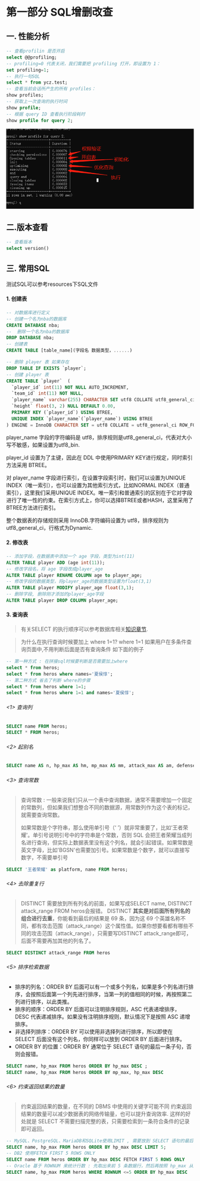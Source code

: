 
# 第一部分 SQL增删改查

## 一. 性能分析

```sql
-- 查看profilin 是否开启
select @@profiling;
-- profiling=0 代表关闭，我们需要把 profiling 打开，即设置为 1：
set profiling=1;
-- 执行一句SQL
select * from ycz.test;
-- 查看当前会话所产生的所有 profiles：
show profiles;
-- 获取上一次查询的执行时间
show profile;
-- 根据 query ID 查看执行阶段耗时 
show profile for query 2;
```

![1606145313911](../../resources/sql/sql-test.png)



## 二.版本查看
```sql
-- 查看版本
select version()
```

## 三. 常用SQL

测试SQL可以参考resources下SQL文件

#### 1. 创建表
```sql
-- 对数据库进行定义
-- 创建一个名为nba的数据库
CREATE DATABASE nba; 
--  删除一个名为nba的数据库
DROP DATABASE nba;
-- 创建表
CREATE TABLE [table_name](字段名 数据类型，......)
```

```sql
-- 删除 player 表 如果存在
DROP TABLE IF EXISTS `player`;
-- 创建 player 表
CREATE TABLE `player`  (
  `player_id` int(11) NOT NULL AUTO_INCREMENT,
  `team_id` int(11) NOT NULL,
  `player_name` varchar(255) CHARACTER SET utf8 COLLATE utf8_general_ci NOT NULL,
  `height` float(3, 2) NULL DEFAULT 0.00,
  PRIMARY KEY (`player_id`) USING BTREE,
  UNIQUE INDEX `player_name`(`player_name`) USING BTREE
) ENGINE = InnoDB CHARACTER SET = utf8 COLLATE = utf8_general_ci ROW_FORMAT = Dynamic;
```
player_name 字段的字符编码是 utf8，排序规则是utf8_general_ci，代表对大小写不敏感，如果设置为utf8_bin.

player_id 设置为了主键，因此在 DDL 中使用PRIMARY KEY进行规定，同时索引方法采用 BTREE。

对 player_name 字段进行索引，在设置字段索引时，我们可以设置为UNIQUE INDEX（唯一索引），也可以设置为其他索引方式，比如NORMAL INDEX（普通索引），这里我们采用UNIQUE INDEX。唯一索引和普通索引的区别在于它对字段进行了唯一性的约束。在索引方式上，你可以选择BTREE或者HASH，这里采用了BTREE方法进行索引。

 整个数据表的存储规则采用 InnoDB.字符编码设置为 utf8，排序规则为utf8_general_ci，行格式为Dynamic.

#### 2. 修改表
```sql
-- 添加字段，在数据表中添加一个 age 字段，类型为int(11)
ALTER TABLE player ADD (age int(11));
-- 修改字段名，将 age 字段改成player_age
ALTER TABLE player RENAME COLUMN age to player_age;
-- 修改字段的数据类型，将player_age的数据类型设置为float(3,1)
ALTER TABLE player MODIFY player_age float(3,1);
-- 删除字段, 删除刚才添加的player_age字段
ALTER TABLE player DROP COLUMN player_age;
```

#### 3. 查询表

>  有关SELECT 的执行顺序可以参考数据库相关[知识章节](sql-about.md).

> 为什么在执行查询时候要加上 where 1=1? 
> where 1=1 如果用户在多条件查询页面中,不用判断后面是否有查询条件 如下面的例子

```sql
-- 第一种方式 : 在拼接sql时候要判断是否需要加上where
select * from heros;
select * from heros where names='夏侯惇';
-- 第二种方式 省去了判断 where的步骤
select * from heros where 1=1;
select * from heros where 1=1 and names='夏侯惇';
```

###### <1> 查询列 
```sql
SELECT name FROM heros;
SELECT * FROM heros;
```
###### <2> 起别名
```sql
SELECT name AS n, hp_max AS hm, mp_max AS mm, attack_max AS am, defense_max AS dm FROM heros;
```


###### <3> 查询常数

>查询常数 : 一般来说我们只从一个表中查询数据，通常不需要增加一个固定的常数列，但如果我们想整合不同的数据源，用常数列作为这个表的标记，就需要查询常数。
>
>如果常数是个字符串，那么使用单引号（‘ ’）就非常重要了，比如‘王者荣耀’。单引号说明引号中的字符串是个常数，否则 SQL 会把王者荣耀当成列名进行查询，但实际上数据表里没有这个列名，就会引起错误。如果常数是英文字母，比如'BGSN'也需要加引号。如果常数是个数字，就可以直接写数字，不需要单引号

```sql
SELECT '王者荣耀' as platform, name FROM heros;
```

###### <4> 去除重复行
>DISTINCT 需要放到所有列名的前面，如果写成SELECT name, DISTINCT attack_range FROM heros会报错。
>DISTINCT **其实是对后面所有列名的组合进行去重**，你能看到最后的结果是 69 条，因为这 69 个英雄名称不同，都有攻击范围（attack_range）这个属性值。如果你想要看都有哪些不同的攻击范围（attack_range），只需要写DISTINCT attack_range即可，后面不需要再加其他的列名了。

```sql
SELECT DISTINCT attack_range FROM heros
```

###### <5> 排序检索数据

- 排序的列名：ORDER BY 后面可以有一个或多个列名，如果是多个列名进行排序，会按照后面第一个列先进行排序，当第一列的值相同的时候，再按照第二列进行排序，以此类推。
- 排序的顺序：ORDER BY 后面可以注明排序规则，ASC 代表递增排序，DESC 代表递减排序。如果没有注明排序规则，默认情况下是按照 ASC 递增排序。
- 非选择列排序：ORDER BY 可以使用非选择列进行排序，所以即使在 SELECT 后面没有这个列名，你同样可以放到 ORDER BY 后面进行排序。
- ORDER BY 的位置：ORDER BY 通常位于 SELECT 语句的最后一条子句，否则会报错。

```sql
SELECT name, hp_max FROM heros ORDER BY hp_max DESC ;
SELECT name, hp_max FROM heros ORDER BY mp_max, hp_max DESC  
```

###### <6> 约束返回结果的数量
> 约束返回结果的数量，在不同的 DBMS 中使用的关键字可能不同
> 约束返回结果的数量可以减少数据表的网络传输量，也可以提升查询效率.
> 这样的好处就是 SELECT 不需要扫描完整的表，只需要检索到一条符合条件的记录即可返回。
```sql
-- MySQL、PostgreSQL、MariaDB和SQLite使用LIMIT , 需要放到 SELECT 语句的最后面
SELECT name, hp_max FROM heros ORDER BY hp_max DESC LIMIT 5;
-- DB2 使用FETCH FIRST 5 ROWS ONLY
SELECT name FROM heros ORDER BY hp_max DESC FETCH FIRST 5 ROWS ONLY
-- Oracle 基于 ROWNUM 来统计行数 : 先取出来前 5 条数据行，然后再按照 hp_max 从高到低的顺序进行排序
SELECT name, hp_max FROM heros WHERE ROWNUM <=5 ORDER BY hp_max DESC
```